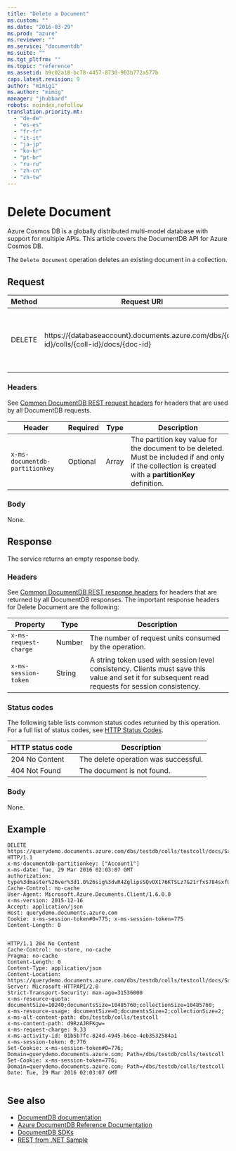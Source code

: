 ```yaml
---
title: "Delete a Document"
ms.custom: ""
ms.date: "2016-03-29"
ms.prod: "azure"
ms.reviewer: ""
ms.service: "documentdb"
ms.suite: ""
ms.tgt_pltfrm: ""
ms.topic: "reference"
ms.assetid: b9c02a18-bc78-4457-8730-903b772a577b
caps.latest.revision: 9
author: "mimig1"
ms.author: "mimig"
manager: "jhubbard"
robots: noindex,nofollow
translation.priority.mt: 
  - "de-de"
  - "es-es"
  - "fr-fr"
  - "it-it"
  - "ja-jp"
  - "ko-kr"
  - "pt-br"
  - "ru-ru"
  - "zh-cn"
  - "zh-tw"
---
```

# Delete Document
Azure Cosmos DB is a globally distributed multi-model database with support for multiple APIs. This article covers the DocumentDB API for Azure Cosmos DB. 

The `Delete Document` operation deletes an existing document in a collection.    
  
## Request  
  
|Method|Request URI|Description|  
|------------|-----------------|-----------------|  
|DELETE|https://{databaseaccount}.documents.azure.com/dbs/{db-id}/colls/{coll-id}/docs/{doc-id}|Note that the {databaseaccount} is the name of the DocumentDB account created under your subscription.|  
  
### Headers  
See [Common DocumentDB REST request headers](common-documentdb-rest-request-headers.md) for headers that are used by all DocumentDB requests.  
  
|Header|Required|Type|Description|  
|------------|--------------|----------|-----------------|  
|`x-ms-documentdb-partitionkey`|Optional|Array|The partition key value for the document to be deleted. Must be included if and only if the collection is created with a **partitionKey** definition.|  
  
### Body  
None.  
  
## Response  
The service returns an empty response body.  
  
### Headers  
See [Common DocumentDB REST response headers](common-documentdb-rest-response-headers.md) for headers that are returned by all DocumentDB responses. The important response headers for Delete Document are the following:  
  
|Property|Type|Description|  
|--------------|----------|-----------------|  
|`x-ms-request-charge`|Number|The number of request units consumed by the operation.|  
|`x-ms-session-token`|String|A string token used with session level consistency. Clients must save this value and set it for subsequent read requests for session consistency.|  
  
### Status codes  
The following table lists common status codes returned by this operation. For a full list of status codes, see [HTTP Status Codes](https://msdn.microsoft.com/library/azure/dn783364.aspx).  
  
|HTTP status code|Description|  
|----------------------|-----------------|  
|204 No Content|The delete operation was successful.|  
|404 Not Found|The document is not found.|  
  
### Body  
None.  
  
## Example  
  
```  
DELETE https://querydemo.documents.azure.com/dbs/testdb/colls/testcoll/docs/SalesOrder3 HTTP/1.1  
x-ms-documentdb-partitionkey: ["Account1"]  
x-ms-date: Tue, 29 Mar 2016 02:03:07 GMT  
authorization: type%3dmaster%26ver%3d1.0%26sig%3dvR4ZglipsSQvOX176KTSLz7G21rfxS784sxfUEae4N0%3d  
Cache-Control: no-cache  
User-Agent: Microsoft.Azure.Documents.Client/1.6.0.0  
x-ms-version: 2015-12-16  
Accept: application/json  
Host: querydemo.documents.azure.com  
Cookie: x-ms-session-token#0=775; x-ms-session-token=775  
Content-Length: 0  
  
```  
  
```  
HTTP/1.1 204 No Content  
Cache-Control: no-store, no-cache  
Pragma: no-cache  
Content-Length: 0  
Content-Type: application/json  
Content-Location: https://querydemo.documents.azure.com/dbs/testdb/colls/testcoll/docs/SalesOrder3  
Server: Microsoft-HTTPAPI/2.0  
Strict-Transport-Security: max-age=31536000  
x-ms-resource-quota: documentSize=10240;documentsSize=10485760;collectionSize=10485760;  
x-ms-resource-usage: documentSize=0;documentsSize=2;collectionSize=2;  
x-ms-alt-content-path: dbs/testdb/colls/testcoll  
x-ms-content-path: d9RzAJRFKgw=  
x-ms-request-charge: 9.33  
x-ms-activity-id: 01b5b7fc-824d-4945-b6ce-4eb3532584a1  
x-ms-session-token: 0:776  
Set-Cookie: x-ms-session-token#0=776; Domain=querydemo.documents.azure.com; Path=/dbs/testdb/colls/testcoll  
Set-Cookie: x-ms-session-token=776; Domain=querydemo.documents.azure.com; Path=/dbs/testdb/colls/testcoll  
Date: Tue, 29 Mar 2016 02:03:07 GMT  
  
```  
  
## See also  
* [DocumentDB documentation](https://docs.microsoft.com/azure/documentdb/documentdb-introduction)   
* [Azure DocumentDB Reference Documentation](index.md)   
* [DocumentDB SDKs](https://docs.microsoft.com/azure/documentdb/documentdb-sdk-dotnet)    
* [REST from .NET Sample](https://github.com/Azure/azure-documentdb-dotnet/tree/master/samples/rest-from-.net)  
  
  